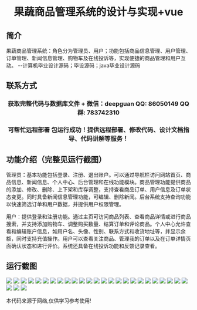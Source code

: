<p><h1 align="center">果蔬商品管理系统的设计与实现+vue</h1></p>

## 简介
果蔬商品管理系统：角色分为管理员、用户；功能包括商品信息管理、用户管理、订单管理、新闻信息管理、购物车及在线投诉等，实现便捷的商品管理和用户互动。    --计算机毕业设计源码；毕设源码；java毕业设计源码


## 联系方式
<p><h3 align="center">获取完整代码与数据库文件 + 微信：deepguan QQ: 86050149 QQ群: 783742310</h3></p>
<p><h3 align="center">可帮忙远程部署 包运行成功！提供远程部署、修改代码、设计文档指导、代码讲解等服务！</h3></p>

## 功能介绍（完整见运行截图）
管理员：基本功能包括登录、注册、退出账户。可以通过导航栏访问网站首页、商品信息、新闻信息、个人中心、后台管理和在线功能模块。商品管理功能提供商品的添加、修改、删除、上下架和库存调整，支持查看商品订单、用户信息及订单状态变更。同时具备新闻信息管理功能，可编辑、删除新闻。后台系统支持查询功能以快速筛选订单和用户数据，并提供用户权限管理。

用户：提供登录和注册功能。通过主页可访问商品列表、查看商品详情或进行商品搜索，并支持添加购物车、调整购买数量、结算订单和评论商品。个人中心允许查看和编辑账户信息，如用户名、头像、性别、联系方式和收货地址等，并显示余额，同时支持充值操作。用户可以查看关注商品、管理我的订单以及在订单详情页面确认状态和进行评价。系统还具备在线投诉功能和反馈记录查看。


## 运行截图
![](https://bs-1329754181.cos.ap-shanghai.myqcloud.com/ssm/FruitAndVegetableManagementSystem/img/001.jpg)
![](https://bs-1329754181.cos.ap-shanghai.myqcloud.com/ssm/FruitAndVegetableManagementSystem/img/002.jpg)
![](https://bs-1329754181.cos.ap-shanghai.myqcloud.com/ssm/FruitAndVegetableManagementSystem/img/003.jpg)
![](https://bs-1329754181.cos.ap-shanghai.myqcloud.com/ssm/FruitAndVegetableManagementSystem/img/004.jpg)
![](https://bs-1329754181.cos.ap-shanghai.myqcloud.com/ssm/FruitAndVegetableManagementSystem/img/005.jpg)
![](https://bs-1329754181.cos.ap-shanghai.myqcloud.com/ssm/FruitAndVegetableManagementSystem/img/006.jpg)
![](https://bs-1329754181.cos.ap-shanghai.myqcloud.com/ssm/FruitAndVegetableManagementSystem/img/007.jpg)
![](https://bs-1329754181.cos.ap-shanghai.myqcloud.com/ssm/FruitAndVegetableManagementSystem/img/008.jpg)
![](https://bs-1329754181.cos.ap-shanghai.myqcloud.com/ssm/FruitAndVegetableManagementSystem/img/009.jpg)
![](https://bs-1329754181.cos.ap-shanghai.myqcloud.com/ssm/FruitAndVegetableManagementSystem/img/010.jpg)
![](https://bs-1329754181.cos.ap-shanghai.myqcloud.com/ssm/FruitAndVegetableManagementSystem/img/011.jpg)
![](https://bs-1329754181.cos.ap-shanghai.myqcloud.com/ssm/FruitAndVegetableManagementSystem/img/012.jpg)
![](https://bs-1329754181.cos.ap-shanghai.myqcloud.com/ssm/FruitAndVegetableManagementSystem/img/013.jpg)
![](https://bs-1329754181.cos.ap-shanghai.myqcloud.com/ssm/FruitAndVegetableManagementSystem/img/014.jpg)
![](https://bs-1329754181.cos.ap-shanghai.myqcloud.com/ssm/FruitAndVegetableManagementSystem/img/015.jpg)
![](https://bs-1329754181.cos.ap-shanghai.myqcloud.com/ssm/FruitAndVegetableManagementSystem/img/016.jpg)
![](https://bs-1329754181.cos.ap-shanghai.myqcloud.com/ssm/FruitAndVegetableManagementSystem/img/017.jpg)
![](https://bs-1329754181.cos.ap-shanghai.myqcloud.com/ssm/FruitAndVegetableManagementSystem/img/018.jpg)
![](https://bs-1329754181.cos.ap-shanghai.myqcloud.com/ssm/FruitAndVegetableManagementSystem/img/019.jpg)
![](https://bs-1329754181.cos.ap-shanghai.myqcloud.com/ssm/FruitAndVegetableManagementSystem/img/020.jpg)
![](https://bs-1329754181.cos.ap-shanghai.myqcloud.com/ssm/FruitAndVegetableManagementSystem/img/021.jpg)
![](https://bs-1329754181.cos.ap-shanghai.myqcloud.com/ssm/FruitAndVegetableManagementSystem/img/022.jpg)
![](https://bs-1329754181.cos.ap-shanghai.myqcloud.com/ssm/FruitAndVegetableManagementSystem/img/023.jpg)
![](https://bs-1329754181.cos.ap-shanghai.myqcloud.com/ssm/FruitAndVegetableManagementSystem/img/024.jpg)
![](https://bs-1329754181.cos.ap-shanghai.myqcloud.com/ssm/FruitAndVegetableManagementSystem/img/025.jpg)
![](https://bs-1329754181.cos.ap-shanghai.myqcloud.com/ssm/FruitAndVegetableManagementSystem/img/026.jpg)
![](https://bs-1329754181.cos.ap-shanghai.myqcloud.com/ssm/FruitAndVegetableManagementSystem/img/027.jpg)
![](https://bs-1329754181.cos.ap-shanghai.myqcloud.com/ssm/FruitAndVegetableManagementSystem/img/028.jpg)

<p>本代码来源于网络,仅供学习参考使用!</p>
